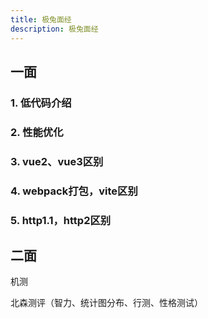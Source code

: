 ```yaml
---
title: 极兔面经
description: 极兔面经
---
```


## 一面

### 1. 低代码介绍

### 2. 性能优化

### 3. vue2、vue3区别

### 4. webpack打包，vite区别

### 5. http1.1，http2区别

## 二面

机测

北森测评（智力、统计图分布、行测、性格测试）
